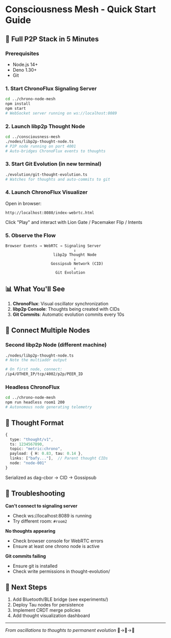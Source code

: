 # Consciousness Mesh - Quick Start Guide

## 🚀 Full P2P Stack in 5 Minutes

### Prerequisites
- Node.js 14+
- Deno 1.30+
- Git

### 1. Start ChronoFlux Signaling Server
```bash
cd ../chrono-node-mesh
npm install
npm start
# WebSocket server running on ws://localhost:8089
```

### 2. Launch libp2p Thought Node
```bash
cd ../consciousness-mesh
./nodes/libp2p-thought-node.ts
# P2P node running on port 4001
# Auto-bridges ChronoFlux events to thoughts
```

### 3. Start Git Evolution (in new terminal)
```bash
./evolution/git-thought-evolution.ts
# Watches for thoughts and auto-commits to git
```

### 4. Launch ChronoFlux Visualizer
Open in browser:
```
http://localhost:8080/index-webrtc.html
```

Click "Play" and interact with Lion Gate / Pacemaker Flip / Intents

### 5. Observe the Flow

```
Browser Events → WebRTC → Signaling Server
                              ↓
                     libp2p Thought Node
                              ↓
                    Gossipsub Network (CID)
                              ↓
                      Git Evolution
```

## 📊 What You'll See

1. **ChronoFlux**: Visual oscillator synchronization
2. **libp2p Console**: Thoughts being created with CIDs
3. **Git Commits**: Automatic evolution commits every 10s

## 🔗 Connect Multiple Nodes

### Second libp2p Node (different machine)
```bash
./nodes/libp2p-thought-node.ts
# Note the multiaddr output

# On first node, connect:
/ip4/OTHER_IP/tcp/4002/p2p/PEER_ID
```

### Headless ChronoFlux
```bash
cd ../chrono-node-mesh
npm run headless room1 200
# Autonomous node generating telemetry
```

## 📝 Thought Format

```typescript
{
  type: "thought/v1",
  ts: 1234567890,
  topic: "metric:chrono",
  payload: { H: 0.83, tau: 0.14 },
  links: ["bafy..."],  // Parent thought CIDs
  node: "node-001"
}
```

Serialized as dag-cbor → CID → Gossipsub

## 🐛 Troubleshooting

**Can't connect to signaling server**
- Check ws://localhost:8089 is running
- Try different room: `#room2`

**No thoughts appearing**
- Check browser console for WebRTC errors
- Ensure at least one chrono node is active

**Git commits failing**
- Ensure git is installed
- Check write permissions in thought-evolution/

## 🎯 Next Steps

1. Add Bluetooth/BLE bridge (see experiments/)
2. Deploy Tau nodes for persistence
3. Implement CRDT merge policies
4. Add thought visualization dashboard

---

*From oscillations to thoughts to permanent evolution* 🌊→💭→🧬